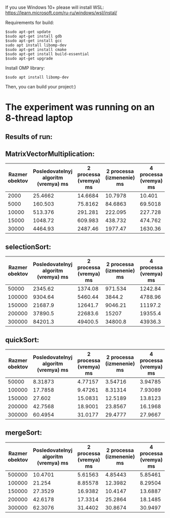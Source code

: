 If you use Windows 10+ please will install WSL:
<https://learn.microsoft.com/ru-ru/windows/wsl/instal/>

Requirements for build:
```
$sudo apt-get update
$sudo apt-get install gdb
$sudo apt-get install gcc
sudo apt install libomp-dev
$sudo apt-get install cmake
$sudo apt-get install build-essential
$sudo apt-get upgrade
```



Install OMP library:
```
$sudo apt install libomp-dev
```

Then, you can build your project:)

The experiment was running on an 8-thread laptop
================================================
Results of run:
--------------

MatrixVectorMultiplication:
--------------
|Razmer obektov|Posledovatelnyj algoritm (vremya) ms|2 processa (vremya) ms|2 processa (izmenenie) ms|4 processa (vremya) ms|4 processa (izmenenie) ms|8 processov (vremya) ms|8 processov (izmenenie) ms|16 processov (vremya) ms|16 processov (izmenenie) ms|
| ---      | ---      | ---      | ---      | ---      | ---      | ---      | ---      | ---      | ---      |
|2000      |25.4662   |14.6684   |10.7978   |10.401    |15.0652   |6.35378   |19.1124   |18.7857   |6.68048   |
|5000      |160.503   |75.8162   |84.6863   |69.5018   |91.0008   |74.5242   |85.9783   |73.6909   |86.8116   |
|10000     |513.376   |291.281   |222.095   |227.728   |285.647   |165.342   |348.033   |161.334   |352.041   |
|15000     |1048.72   |609.983   |438.732   |474.762   |573.953   |352.043   |696.673   |363.046   |685.67    |
|30000     |4464.93   |2487.46   |1977.47   |1630.36   |2834.57   |1379.66   |3085.27   |1443.59   |3021.34   |

selectionSort:
--------------
| Razmer obektov | Posledovatelnyj algoritm (vremya) ms | 2 processa (vremya) ms | 2 processa (izmenenie) ms | 4 processa (vremya) ms | 4 processa (izmenenie) ms | 8 processov (vremya) ms | 8 processov (izmenenie) ms | 16 processov (vremya) ms | 16 processov (izmenenie) ms |
|----------------|--------------------------------------|------------------------|---------------------------|------------------------|---------------------------|-------------------------|----------------------------|--------------------------|-----------------------------|
| 50000          | 2345.62                              | 1374.08                | 971.534                   | 1242.84                | 1102.78                   | 1017.66                 | 1327.96                    | 24192.1                  | -21846.5                    |
| 100000         | 9304.64                              | 5460.44                | 3844.2                    | 4788.96                | 4515.68                   | 4480.91                 | 4823.73                    | 49054.8                  | -39750.2                    |
| 150000         | 21687.9                              | 12641.7                | 9046.21                   | 11197.2                | 10490.7                   | 13198.1                 | 8489.77                    | 75894.1                  | -54206.2                    |
| 200000         | 37890.5                              | 22683.6                | 15207                     | 19355.4                | 18535.2                   | 17675.7                 | 20214.9                    | 101316                   | -63425.1                    |
| 300000         | 84201.3                              | 49400.5                | 34800.8                   | 43936.3                | 40264.9                   | 39469.1                 | 44732.2                    | 157830                   | -73628.9                    |
quickSort:
----------
|Razmer obektov|Posledovatelnyj algoritm (vremya) ms|2 processa (vremya) ms|2 processa (izmenenie) ms|4 processa (vremya) ms|4 processa (izmenenie) ms|8 processov (vremya) ms|8 processov (izmenenie) ms|16 processov (vremya) ms|16 processov (izmenenie) ms|
| ---      | ---      | ---      | ---      | ---      | ---      | ---      | ---      | ---      | ---      |
|50000      |8.31873   |4.77157   |3.54716   |3.94785   |4.37089   |4.47179   |3.84695   |6.01971   |2.29902  |
|100000     |17.7858   |9.47261   |8.31314   |7.93089   |9.85486   |10.1507   |7.63503   |22.5244   |-4.73861 |
|150000     |27.602    |15.0831   |12.5189   |13.8123   |13.7897   |19.4483   |8.15367   |31.7637   |-4.16168 |
|200000     |42.7568   |18.9001   |23.8567   |16.1968   |26.5599   |20.1583   |22.5985   |20.3879   |22.3688  |
|300000     |60.4954   |31.0177   |29.4777   |27.9667   |32.5287   |39.4943   |21.0011   |39.1881   |21.3073  |
mergeSort:
----------
| Razmer obektov | Posledovatelnyj algoritm (vremya) ms | 2 processa (vremya) ms | 2 processa (izmenenie) ms | 4 processa (vremya) ms | 4 processa (izmenenie) ms | 8 processov (vremya) ms | 8 processov (izmenenie) ms | 16 processov (vremya) ms | 16 processov (izmenenie) ms |
|----------------|--------------------------------------|------------------------|---------------------------|------------------------|---------------------------|-------------------------|----------------------------|--------------------------|-----------------------------|
| 500000         | 10.4701                              | 5.61563                | 4.85443                   | 5.85461                | 4.61545                   | 6.59503                 | 3.87504                    | 11.8729                  | -1.4028                     |
| 100000         | 21.254                               | 8.85578                | 12.3982                   | 8.29504                | 12.9589                   | 8.71109                 | 12.5429                    | 22.5467                  | -1.29275                    |
| 150000         | 27.3529                              | 16.9382                | 10.4147                   | 13.6887                | 13.6643                   | 20.308                  | 7.04488                    | 32.1928                  | -4.83986                    |
| 200000         | 42.6178                              | 17.3314                | 25.2864                   | 18.1485                | 24.4693                   | 19.1455                 | 23.4723                    | 20.2123                  | 22.4055                     |
| 300000         | 62.3076                              | 31.4402                | 30.8674                   | 30.9497                | 31.3579                   | 34.2598                 | 28.0478                    | 39.4482                  | 22.8595                     |
